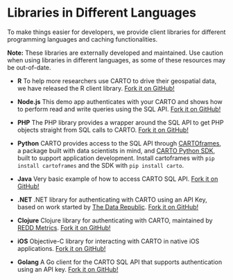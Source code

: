 # Libraries in Different Languages

To make things easier for developers, we provide client libraries for different programming languages and caching functionalities.

**Note:** These libraries are externally developed and maintained. Use caution when using libraries in different languages, as some of these resources may be out-of-date.

- **R**
  To help more researchers use CARTO to drive their geospatial data, we have released the R client library. [Fork it on GitHub!](https://github.com/Vizzuality/cartodb-r)

- **Node.js**
  This demo app authenticates with your CARTO and shows how to perform read and write queries using the SQL API. [Fork it on GitHub!](https://github.com/Vizzuality/cartodb-nodejs)

- **PHP**
  The PHP library provides a wrapper around the SQL API to get PHP objects straight from SQL calls to CARTO. [Fork it on GitHub!](https://github.com/Vizzuality/cartodbclient-php)

- **Python**
  CARTO provides access to the SQL API through [CARTOframes](https://github.com/cartodb/cartoframes/), a package built with data scientists in mind, and [CARTO Python SDK](https://github.com/cartodb/carto-python/), built to support application development. Install cartoframes with `pip install cartoframes` and the SDK with `pip install carto`.

- **Java**
  Very basic example of how to access CARTO SQL API. [Fork it on GitHub!](https://github.com/cartodb/cartodb-java-client)

- **.NET**
  .NET library for authenticating with CARTO using an API Key, based on work started by [The Data Republic](http://www.thedatarepublic.com/). [Fork it on GitHub!](https://github.com/thedatarepublic/CartoDBClientDotNET)

- **Clojure**
  Clojure library for authenticating with CARTO, maintained by [REDD Metrics](http://www.reddmetrics.com/). [Fork it on GitHub!](https://github.com/reddmetrics/cartodb-clj)

- **iOS**
  Objective-C library for interacting with CARTO in native iOS applications. [Fork it on GitHub!](https://github.com/jmnavarro/cartodb-objectivec-client)

- **Golang**
  A Go client for the CARTO SQL API that supports authentication using an API key. [Fork it on GitHub!](https://github.com/agonzalezro/cartodb_go)
